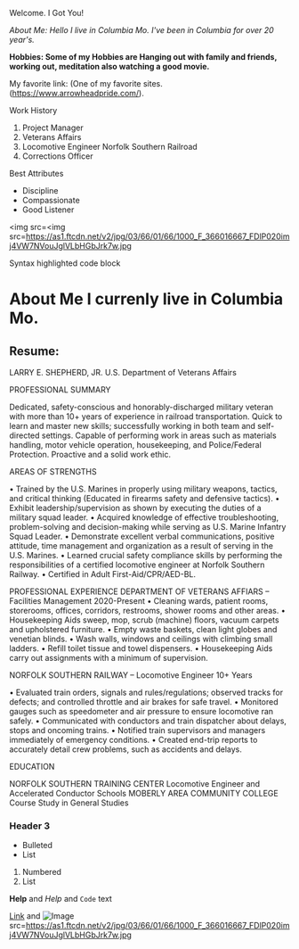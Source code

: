 
  
  Welcome.
   I Got You!
   
   *About Me: 
   Hello I live in Columbia Mo. I've been in Columbia for over 20 year's.* 
   
   **Hobbies: Some of my Hobbies are Hanging out with family and friends, working out, meditation also watching a good movie.**
   
   
   My favorite link:
  (One of my favorite sites. (https://www.arrowheadpride.com/).
  
  
  Work History
  
  1. Project Manager
  2. Veterans Affairs
  3. Locomotive Engineer Norfolk Southern Railroad
  4. Corrections Officer
  
  Best Attributes
  - Discipline
  - Compassionate
  - Good Listener
  
<img src=<img src=https://as1.ftcdn.net/v2/jpg/03/66/01/66/1000_F_366016667_FDlP020imj4VW7NVouJglVLbHGbJrk7w.jpg
  
  
Syntax highlighted code block

# About Me I currenly live in Columbia Mo. 
## Resume:
LARRY E. SHEPHERD, JR.
U.S. Department of Veterans Affairs	



PROFESSIONAL SUMMARY

Dedicated, safety-conscious and honorably-discharged military veteran with more than 10+ years of experience in railroad transportation. Quick to learn and master new skills; successfully working in both team and self-directed settings. Capable of performing work in areas such as materials handling, motor vehicle operation, housekeeping, and Police/Federal Protection. Proactive and a solid work ethic.

AREAS OF STRENGTHS

•	Trained by the U.S. Marines in properly using military weapons, tactics, and critical thinking (Educated in firearms safety and defensive tactics).
•	Exhibit leadership/supervision as shown by executing the duties of a military squad leader.
•	Acquired knowledge of effective troubleshooting, problem-solving and decision-making while serving as U.S. Marine Infantry Squad Leader.
•	Demonstrate excellent verbal communications, positive attitude, time management and organization as a result of serving in the U.S. Marines.
•	Learned crucial safety compliance skills by performing the responsibilities of a certified locomotive engineer at Norfolk Southern Railway.
•	Certified in Adult First-Aid/CPR/AED-BL.	

PROFESSIONAL EXPERIENCE
  DEPARTMENT OF VETERANS AFFIARS – Facilities Management                      2020-Present
•	 Cleaning wards, patient rooms, storerooms, offices, corridors, restrooms, shower rooms and other areas.
•	Housekeeping Aids sweep, mop, scrub (machine) floors, vacuum carpets and upholstered furniture.
•	Empty waste baskets, clean light globes and venetian blinds.
•	Wash walls, windows and ceilings with climbing small ladders.
•	Refill toilet tissue and towel dispensers.
•	Housekeeping Aids carry out assignments with a minimum of supervision.

	



NORFOLK SOUTHERN RAILWAY – Locomotive Engineer	10+ Years

•	Evaluated train orders, signals and rules/regulations; observed tracks for defects; and controlled throttle and air brakes for safe travel.
•	Monitored gauges such as speedometer and air pressure to ensure locomotive ran safely.
•	Communicated with conductors and train dispatcher about delays, stops and oncoming trains.
•	Notified train supervisors and managers immediately of emergency conditions.
•	Created end-trip reports to accurately detail crew problems, such as accidents and delays.

EDUCATION

NORFOLK SOUTHERN TRAINING CENTER
Locomotive Engineer and Accelerated Conductor Schools
MOBERLY AREA COMMUNITY COLLEGE
Course Study in General Studies

### Header 3

- Bulleted
- List

1. Numbered
2. List

**Help** and _Help_ and `Code` text

[Link](url) and ![Image](src)src=https://as1.ftcdn.net/v2/jpg/03/66/01/66/1000_F_366016667_FDlP020imj4VW7NVouJglVLbHGbJrk7w.jpg
  
